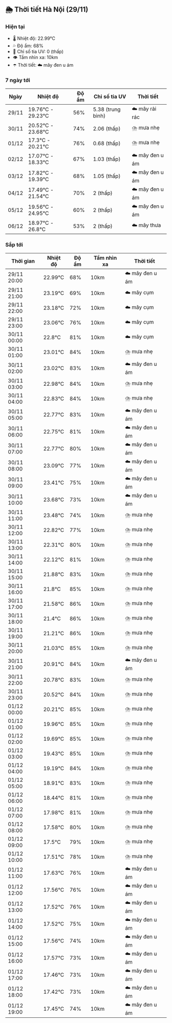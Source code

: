 ## 🌦️ Thời tiết Hà Nội (29/11)

### Hiện tại

- 🌡️ Nhiệt độ: 22.99℃
- 💦 Độ ẩm: 68%
- 🌟 Chỉ số tia UV: 0 (thấp)
- 👁️ Tầm nhìn xa: 10km
- ☂️ Thời tiết: ☁️ mây đen u ám

### 7 ngày tới

| Ngày | Nhiệt độ | Độ ẩm | Chỉ số tia UV | Thời tiết |
| --- | --- | --- | --- | --- |
| 29/11 | 19.76℃ - 29.23℃ | 56% | 5.38 (trung bình) | ☁️ mây rải rác |
| 30/11 | 20.52℃ - 23.68℃ | 74% | 2.06 (thấp) | ⛈️ mưa nhẹ |
| 01/12 | 17.3℃ - 20.21℃ | 76% | 0.68 (thấp) | ⛈️ mưa nhẹ |
| 02/12 | 17.07℃ - 18.33℃ | 67% | 1.03 (thấp) | ☁️ mây đen u ám |
| 03/12 | 17.82℃ - 19.39℃ | 68% | 1.05 (thấp) | ☁️ mây đen u ám |
| 04/12 | 17.49℃ - 21.54℃ | 70% | 2 (thấp) | ☁️ mây đen u ám |
| 05/12 | 19.56℃ - 24.95℃ | 60% | 2 (thấp) | ☁️ mây đen u ám |
| 06/12 | 18.97℃ - 26.8℃ | 53% | 2 (thấp) | ☁️ mây thưa |

### Sắp tới

| Thời gian | Nhiệt độ | Độ ẩm | Tầm nhìn xa | Thời tiết |
| --- | --- | --- | --- | --- |
| 29/11 20:00 | 22.99℃ | 68% | 10km | ☁️ mây đen u ám |
| 29/11 21:00 | 23.19℃ | 69% | 10km | ☁️ mây cụm |
| 29/11 22:00 | 23.18℃ | 72% | 10km | ☁️ mây cụm |
| 29/11 23:00 | 23.06℃ | 76% | 10km | ☁️ mây cụm |
| 30/11 00:00 | 22.8℃ | 81% | 10km | ☁️ mây cụm |
| 30/11 01:00 | 23.01℃ | 84% | 10km | ⛈️ mưa nhẹ |
| 30/11 02:00 | 23.02℃ | 83% | 10km | ☁️ mây đen u ám |
| 30/11 03:00 | 22.98℃ | 84% | 10km | ⛈️ mưa nhẹ |
| 30/11 04:00 | 22.83℃ | 84% | 10km | ⛈️ mưa nhẹ |
| 30/11 05:00 | 22.77℃ | 83% | 10km | ☁️ mây đen u ám |
| 30/11 06:00 | 22.75℃ | 81% | 10km | ☁️ mây đen u ám |
| 30/11 07:00 | 22.77℃ | 80% | 10km | ☁️ mây đen u ám |
| 30/11 08:00 | 23.09℃ | 77% | 10km | ☁️ mây đen u ám |
| 30/11 09:00 | 23.41℃ | 75% | 10km | ☁️ mây đen u ám |
| 30/11 10:00 | 23.68℃ | 73% | 10km | ☁️ mây đen u ám |
| 30/11 11:00 | 23.48℃ | 74% | 10km | ⛈️ mưa nhẹ |
| 30/11 12:00 | 22.82℃ | 77% | 10km | ⛈️ mưa nhẹ |
| 30/11 13:00 | 22.31℃ | 80% | 10km | ⛈️ mưa nhẹ |
| 30/11 14:00 | 22.12℃ | 81% | 10km | ⛈️ mưa nhẹ |
| 30/11 15:00 | 21.88℃ | 83% | 10km | ⛈️ mưa nhẹ |
| 30/11 16:00 | 21.8℃ | 85% | 10km | ⛈️ mưa nhẹ |
| 30/11 17:00 | 21.58℃ | 86% | 10km | ⛈️ mưa nhẹ |
| 30/11 18:00 | 21.4℃ | 86% | 10km | ⛈️ mưa nhẹ |
| 30/11 19:00 | 21.21℃ | 86% | 10km | ⛈️ mưa nhẹ |
| 30/11 20:00 | 21.03℃ | 85% | 10km | ⛈️ mưa nhẹ |
| 30/11 21:00 | 20.91℃ | 84% | 10km | ☁️ mây đen u ám |
| 30/11 22:00 | 20.78℃ | 83% | 10km | ⛈️ mưa nhẹ |
| 30/11 23:00 | 20.52℃ | 84% | 10km | ⛈️ mưa nhẹ |
| 01/12 00:00 | 20.21℃ | 85% | 10km | ⛈️ mưa nhẹ |
| 01/12 01:00 | 19.96℃ | 85% | 10km | ⛈️ mưa nhẹ |
| 01/12 02:00 | 19.69℃ | 85% | 10km | ⛈️ mưa nhẹ |
| 01/12 03:00 | 19.43℃ | 85% | 10km | ⛈️ mưa nhẹ |
| 01/12 04:00 | 19.19℃ | 84% | 10km | ⛈️ mưa nhẹ |
| 01/12 05:00 | 18.91℃ | 83% | 10km | ⛈️ mưa nhẹ |
| 01/12 06:00 | 18.44℃ | 81% | 10km | ⛈️ mưa nhẹ |
| 01/12 07:00 | 17.98℃ | 81% | 10km | ⛈️ mưa nhẹ |
| 01/12 08:00 | 17.58℃ | 80% | 10km | ⛈️ mưa nhẹ |
| 01/12 09:00 | 17.5℃ | 79% | 10km | ⛈️ mưa nhẹ |
| 01/12 10:00 | 17.51℃ | 78% | 10km | ⛈️ mưa nhẹ |
| 01/12 11:00 | 17.63℃ | 76% | 10km | ☁️ mây đen u ám |
| 01/12 12:00 | 17.56℃ | 76% | 10km | ☁️ mây đen u ám |
| 01/12 13:00 | 17.52℃ | 76% | 10km | ☁️ mây đen u ám |
| 01/12 14:00 | 17.52℃ | 75% | 10km | ☁️ mây đen u ám |
| 01/12 15:00 | 17.56℃ | 74% | 10km | ☁️ mây đen u ám |
| 01/12 16:00 | 17.57℃ | 73% | 10km | ☁️ mây đen u ám |
| 01/12 17:00 | 17.46℃ | 73% | 10km | ☁️ mây đen u ám |
| 01/12 18:00 | 17.42℃ | 73% | 10km | ☁️ mây đen u ám |
| 01/12 19:00 | 17.45℃ | 74% | 10km | ☁️ mây đen u ám |
